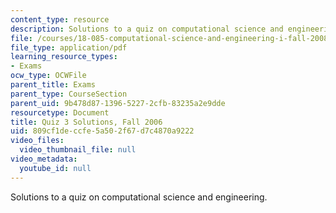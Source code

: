 ```yaml
---
content_type: resource
description: Solutions to a quiz on computational science and engineering.
file: /courses/18-085-computational-science-and-engineering-i-fall-2008/809cf1deccfe5a502f67d7c4870a9222_q3_sol_18085_f06.pdf
file_type: application/pdf
learning_resource_types:
- Exams
ocw_type: OCWFile
parent_title: Exams
parent_type: CourseSection
parent_uid: 9b478d87-1396-5227-2cfb-83235a2e9dde
resourcetype: Document
title: Quiz 3 Solutions, Fall 2006
uid: 809cf1de-ccfe-5a50-2f67-d7c4870a9222
video_files:
  video_thumbnail_file: null
video_metadata:
  youtube_id: null
---
```

Solutions to a quiz on computational science and engineering.

